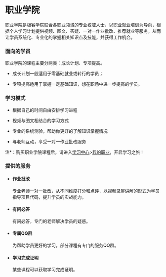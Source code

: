 # 职业学院

职业学院是极客学院联合各职业领域的专业权威人士，以职业就业培训为导向，根据个人学习计划提供视频、图文、答疑、一对一作业批改、推荐就业等服务，从而让学员系统化、专业化的掌握相关知识点及技能，并获得工作机会。

### 面向的学员

职业学院的课程主要分两类：成长计划、专项提高。

- 成长计划一般适用于零基础就业或转行的学员；
  
- 专项提高适用于掌握一定基础知识，想在职场中进一步提高的学员。

### 学习模式

- 根据自己的时间自由安排学习进程
  
- 视频与图文相结合的学习方式
  
- 专业的系统测验，帮助你更好的了解知识掌握情况
  
- 与老师互动，享受一对一作业批改服务
 
注*：购买职业学院课程后，请进入[学习中心](http://xue.jikexueyuan.com/)>[我的职业](http://xue.jikexueyuan.com/zhiye)，开启学习之旅！

### 提供的服务

- #### 作业批改
  
  专业老师一对一批改，从不同维度打分和点评，以视频录屏讲解的形式为学员指导项目代码，提升学员的实战能力。

- #### 有问必答
  
  有问必答，专门的老师解决学员的疑惑。

- #### 专属QQ群
  
  为帮助学员更好的学习，部分课程有专门的服务QQ群。

- #### 学习完成证明
  
  某些课程可以获取学习完成证明。


